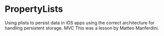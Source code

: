 # PropertyLists
Using plists to persist data in iOS apps using the correct architecture for handling persistent storage. MVC 
This was a lesson by Matteo Manferdini.
